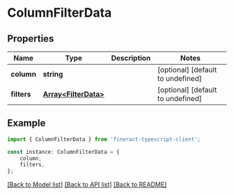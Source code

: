 # ColumnFilterData


## Properties

Name | Type | Description | Notes
------------ | ------------- | ------------- | -------------
**column** | **string** |  | [optional] [default to undefined]
**filters** | [**Array&lt;FilterData&gt;**](FilterData.md) |  | [optional] [default to undefined]

## Example

```typescript
import { ColumnFilterData } from 'fineract-typescript-client';

const instance: ColumnFilterData = {
    column,
    filters,
};
```

[[Back to Model list]](../README.md#documentation-for-models) [[Back to API list]](../README.md#documentation-for-api-endpoints) [[Back to README]](../README.md)
